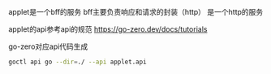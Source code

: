 applet是一个bff的服务
bff主要负责响应和请求的封装（http）
是一个http的服务


applet的api参考api的规范
https://go-zero.dev/docs/tutorials

go-zero对应api代码生成
```bash
goctl api go --dir=./ --api applet.api
```